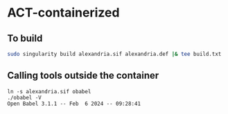 # ACT-containerized

## To build
```bash
sudo singularity build alexandria.sif alexandria.def |& tee build.txt
```

## Calling tools outside the container
```
ln -s alexandria.sif obabel
./obabel -V
Open Babel 3.1.1 -- Feb  6 2024 -- 09:28:41
```
